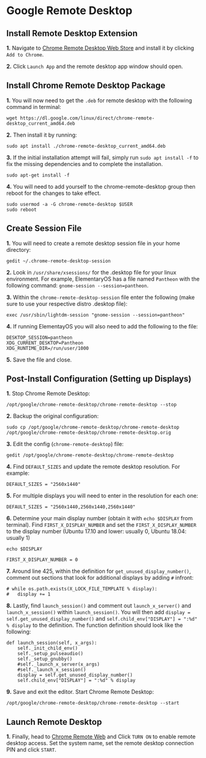 # Google Remote Desktop

## Install Remote Desktop Extension

__1.__ Navigate to <a href="https://chrome.google.com/webstore/detail/chrome-remote-desktop/gbchcmhmhahfdphkhkmpfmihenigjmpp" target="blank_">Chrome Remote Desktop Web Store</a> and install it by clicking `Add to Chrome`.

__2.__ Click `Launch App` and the remote desktop app window should open.

## Install Chrome Remote Desktop Package

__1.__ You will now need to get the `.deb` for remote desktop with the following command in terminal:

```console
wget https://dl.google.com/linux/direct/chrome-remote-desktop_current_amd64.deb
```

__2.__ Then install it by running:

```console
sudo apt install ./chrome-remote-desktop_current_amd64.deb
```

__3.__ If the initial installation attempt will fail, simply run `sudo apt install -f` to fix the missing dependencies and to complete the installation.

```console
sudo apt-get install -f
```
    
__4.__ You will need to add yourself to the chrome-remote-desktop group then reboot for the changes to take effect.

```console
sudo usermod -a -G chrome-remote-desktop $USER
sudo reboot
```
## Create Session File

__1.__ You will need to create a remote desktop session file in your home directory:

```console
gedit ~/.chrome-remote-desktop-session
```

__2.__ Look in `/usr/share/xsessions/` for the .desktop file for your linux environment. For example, ElementaryOS has a file named `Pantheon` with the following command: `gnome-session --session=pantheon`.

__3.__ Within the `chrome-remote-desktop-session` file enter the following (make sure to use your respective distro .desktop file):

```
exec /usr/sbin/lightdm-session "gnome-session --session=pantheon"
```

__4.__ If running ElementayOS you will also need to add the following to the file:

```
DESKTOP_SESSION=pantheon
XDG_CURRENT_DESKTOP=Pantheon 
XDG_RUNTIME_DIR=/run/user/1000
```

__5.__ Save the file and close.

## Post-Install Configuration (Setting up Displays)

__1.__ Stop Chrome Remote Desktop:

```console
/opt/google/chrome-remote-desktop/chrome-remote-desktop --stop
```

__2.__ Backup the original configuration:

```console
sudo cp /opt/google/chrome-remote-desktop/chrome-remote-desktop /opt/google/chrome-remote-desktop/chrome-remote-desktop.orig
```

__3.__ Edit the config (`chrome-remote-desktop`) file:

```console
gedit /opt/google/chrome-remote-desktop/chrome-remote-desktop
```
    
__4.__ Find `DEFAULT_SIZES` and update the remote desktop resolution. For example:
    
```
DEFAULT_SIZES = "2560x1440"
```

__5.__ For multiple displays you will need to enter in the resolution for each one:

```
DEFAULT_SIZES = "2560x1440,2560x1440,2560x1440"
```
    
__6.__ Determine your main display number (obtain it with `echo $DISPLAY` from terminal). Find `FIRST_X_DISPLAY_NUMBER` and set the `FIRST_X_DISPLAY_NUMBER` to the display number (Ubuntu 17.10 and lower: usually 0, Ubuntu 18.04: usually 1)

```console
echo $DISPLAY
```

```
FIRST_X_DISPLAY_NUMBER = 0
```
__7.__ Around line 425, within the definition for `get_unused_display_number()`, comment out sections that look for additional displays by adding `#` infront:

```
# while os.path.exists(X_LOCK_FILE_TEMPLATE % display):
#   display += 1
```
    
__8.__ Lastly, find `launch_session()` and comment out `launch_x_server()` and `launch_x_session()` within `launch_session()`. You will then add `display = self.get_unused_display_number()` and `self.child_env["DISPLAY"] = ":%d" % display` to the definition. The function definition should look like the following:
    
```
def launch_session(self, x_args):
    self._init_child_env()
    self._setup_pulseaudio()
    self._setup_gnubby()
    #self._launch_x_server(x_args)
    #self._launch_x_session()
    display = self.get_unused_display_number()
    self.child_env["DISPLAY"] = ":%d" % display
```

__9.__ Save and exit the editor. Start Chrome Remote Desktop:

```console
/opt/google/chrome-remote-desktop/chrome-remote-desktop --start
```

## Launch Remote Desktop

__1.__ Finally, head to <a href="https://remotedesktop.google.com/access/" target="_blank">Chrome Remote Web</a> and Click `TURN ON` to enable remote desktop access. Set the system name, set the remote desktop connection PIN and click `START`.

